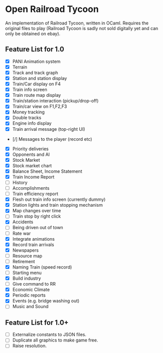 
# Open Railroad Tycoon

An implementation of Railroad Tycoon, written in OCaml.
Requires the original files to play (Railroad Tycoon is sadly not sold digitally yet and can only be obtained on ebay).

## Feature List for 1.0

- [x] PANI Animation system
- [x] Terrain
- [x] Track and track graph
- [x] Station and station display
- [x] Train/Car display on F4
- [x] Train info screen
- [x] Train route map display
- [x] Train/station interaction (pickup/drop-off)
- [x] Train/car view on F1,F2,F3
- [x] Money tracking
- [x] Double tracks
- [x] Engine info display
- [x] Train arrival message (top-right UI)
- [/] Messages to the player (record etc)
- [x] Priority deliveries
- [x] Opponents and AI
- [x] Stock Market
- [x] Stock market chart
- [x] Balance Sheet, Income Statement
- [x] Train Income Report
- [ ] History
- [ ] Accomplishments
- [ ] Train efficiency report
- [x] Flesh out train info screen (currently dummy)
- [x] Station lights and train stopping mechanism
- [x] Map changes over time
- [ ] Train stop by right click
- [x] Accidents
- [ ] Being driven out of town
- [ ] Rate war
- [x] Integrate animations
- [x] Record train arrivals
- [x] Newspapers
- [ ] Resource map
- [ ] Retirement
- [x] Naming Train (speed record)
- [ ] Starting menu
- [x] Build industry
- [ ] Give command to RR
- [x] Economic Climate
- [x] Periodic reports
- [x] Events (e.g. bridge washing out)
- [ ] Music and Sound

## Feature List for 1.0+

- [ ] Externalize constants to JSON files.
- [ ] Duplicate all graphics to make game free.
- [ ] Raise resolution.
